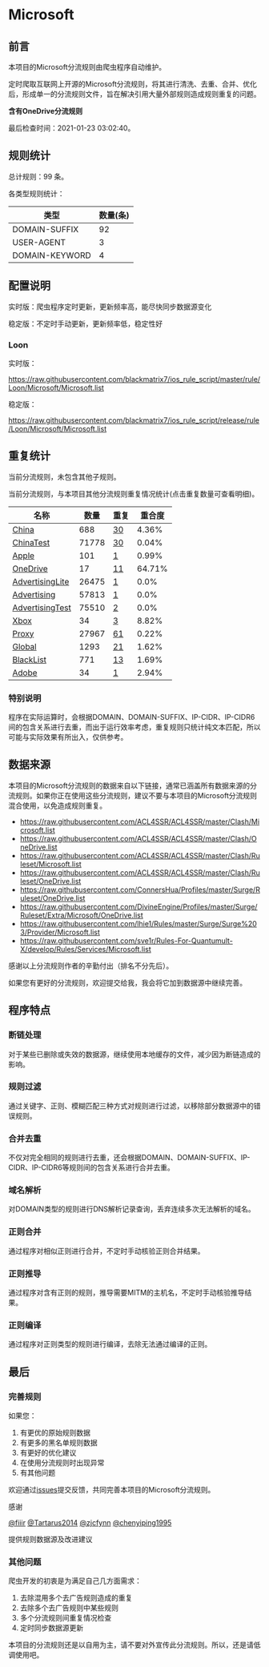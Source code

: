 # Microsoft

## 前言

本项目的Microsoft分流规则由爬虫程序自动维护。

定时爬取互联网上开源的Microsoft分流规则，将其进行清洗、去重、合并、优化后，形成单一的分流规则文件，旨在解决引用大量外部规则造成规则重复的问题。

**含有OneDrive分流规则**


最后检查时间：2021-01-23 03:02:40。

## 规则统计

总计规则：99 条。

各类型规则统计：

| 类型 | 数量(条) |
| ---- | ---- |
| DOMAIN-SUFFIX | 92 |
| USER-AGENT | 3 |
| DOMAIN-KEYWORD | 4 |
## 配置说明

实时版：爬虫程序定时更新，更新频率高，能尽快同步数据源变化

稳定版：不定时手动更新，更新频率低，稳定性好

### Loon 
实时版：

https://raw.githubusercontent.com/blackmatrix7/ios_rule_script/master/rule/Loon/Microsoft/Microsoft.list

稳定版：

https://raw.githubusercontent.com/blackmatrix7/ios_rule_script/release/rule/Loon/Microsoft/Microsoft.list

## 重复统计


当前分流规则，未包含其他子规则。


当前分流规则，与本项目其他分流规则重复情况统计(点击重复数量可查看明细)。



| 名称 | 数量 | 重复 | 重合度 |
| ---- | ---- | ---- | ------ |
|  [China](https://github.com/blackmatrix7/ios_rule_script/tree/master/rule/Loon/China)    | 688   | [30](https://raw.githubusercontent.com/blackmatrix7/ios_rule_script/master/rule/Loon/Microsoft/Microsoft_Repeat.list)   |   4.36% |
|  [ChinaTest](https://github.com/blackmatrix7/ios_rule_script/tree/master/rule/Loon/ChinaTest)    | 71778   | [30](https://raw.githubusercontent.com/blackmatrix7/ios_rule_script/master/rule/Loon/Microsoft/Microsoft_Repeat.list)   |   0.04% |
|  [Apple](https://github.com/blackmatrix7/ios_rule_script/tree/master/rule/Loon/Apple)    | 101   | [1](https://raw.githubusercontent.com/blackmatrix7/ios_rule_script/master/rule/Loon/Microsoft/Microsoft_Repeat.list)   |   0.99% |
|  [OneDrive](https://github.com/blackmatrix7/ios_rule_script/tree/master/rule/Loon/OneDrive)    | 17   | [11](https://raw.githubusercontent.com/blackmatrix7/ios_rule_script/master/rule/Loon/Microsoft/Microsoft_Repeat.list)   |   64.71% |
|  [AdvertisingLite](https://github.com/blackmatrix7/ios_rule_script/tree/master/rule/Loon/AdvertisingLite)    | 26475   | [1](https://raw.githubusercontent.com/blackmatrix7/ios_rule_script/master/rule/Loon/Microsoft/Microsoft_Repeat.list)   |   0.0% |
|  [Advertising](https://github.com/blackmatrix7/ios_rule_script/tree/master/rule/Loon/Advertising)    | 57813   | [1](https://raw.githubusercontent.com/blackmatrix7/ios_rule_script/master/rule/Loon/Microsoft/Microsoft_Repeat.list)   |   0.0% |
|  [AdvertisingTest](https://github.com/blackmatrix7/ios_rule_script/tree/master/rule/Loon/AdvertisingTest)    | 75510   | [2](https://raw.githubusercontent.com/blackmatrix7/ios_rule_script/master/rule/Loon/Microsoft/Microsoft_Repeat.list)   |   0.0% |
|  [Xbox](https://github.com/blackmatrix7/ios_rule_script/tree/master/rule/Loon/Xbox)    | 34   | [3](https://raw.githubusercontent.com/blackmatrix7/ios_rule_script/master/rule/Loon/Microsoft/Microsoft_Repeat.list)   |   8.82% |
|  [Proxy](https://github.com/blackmatrix7/ios_rule_script/tree/master/rule/Loon/Proxy)    | 27967   | [61](https://raw.githubusercontent.com/blackmatrix7/ios_rule_script/master/rule/Loon/Microsoft/Microsoft_Repeat.list)   |   0.22% |
|  [Global](https://github.com/blackmatrix7/ios_rule_script/tree/master/rule/Loon/Global)    | 1293   | [21](https://raw.githubusercontent.com/blackmatrix7/ios_rule_script/master/rule/Loon/Microsoft/Microsoft_Repeat.list)   |   1.62% |
|  [BlackList](https://github.com/blackmatrix7/ios_rule_script/tree/master/rule/Loon/BlackList)    | 771   | [13](https://raw.githubusercontent.com/blackmatrix7/ios_rule_script/master/rule/Loon/Microsoft/Microsoft_Repeat.list)   |   1.69% |
|  [Adobe](https://github.com/blackmatrix7/ios_rule_script/tree/master/rule/Loon/Adobe)    | 34   | [1](https://raw.githubusercontent.com/blackmatrix7/ios_rule_script/master/rule/Loon/Microsoft/Microsoft_Repeat.list)   |   2.94% |
### 特别说明
程序在实际运算时，会根据DOMAIN、DOMAIN-SUFFIX、IP-CIDR、IP-CIDR6间的包含关系进行去重，而出于运行效率考虑，重复规则只统计纯文本匹配，所以可能与实际效果有所出入，仅供参考。

## 数据来源

本项目的Microsoft分流规则的数据来自以下链接，通常已涵盖所有数据来源的分流规则。如果你正在使用这些分流规则，建议不要与本项目的Microsoft分流规则混合使用，以免造成规则重复。

- https://raw.githubusercontent.com/ACL4SSR/ACL4SSR/master/Clash/Microsoft.list
- https://raw.githubusercontent.com/ACL4SSR/ACL4SSR/master/Clash/OneDrive.list
- https://raw.githubusercontent.com/ACL4SSR/ACL4SSR/master/Clash/Ruleset/Microsoft.list
- https://raw.githubusercontent.com/ACL4SSR/ACL4SSR/master/Clash/Ruleset/OneDrive.list
- https://raw.githubusercontent.com/ConnersHua/Profiles/master/Surge/Ruleset/OneDrive.list
- https://raw.githubusercontent.com/DivineEngine/Profiles/master/Surge/Ruleset/Extra/Microsoft/OneDrive.list
- https://raw.githubusercontent.com/lhie1/Rules/master/Surge/Surge%203/Provider/Microsoft.list
- https://raw.githubusercontent.com/sve1r/Rules-For-Quantumult-X/develop/Rules/Services/Microsoft.list


感谢以上分流规则作者的辛勤付出（排名不分先后）。

如果您有更好的分流规则，欢迎提交给我，我会将它加到数据源中继续完善。

## 程序特点

### 断链处理

对于某些已删除或失效的数据源，继续使用本地缓存的文件，减少因为断链造成的影响。

### 规则过滤

通过关键字、正则、模糊匹配三种方式对规则进行过滤，以移除部分数据源中的错误规则。

### 合并去重

不仅对完全相同的规则进行去重，还会根据DOMAIN、DOMAIN-SUFFIX、IP-CIDR、IP-CIDR6等规则间的包含关系进行合并去重。

### 域名解析

对DOMAIN类型的规则进行DNS解析记录查询，丢弃连续多次无法解析的域名。

### 正则合并

通过程序对相似正则进行合并，不定时手动核验正则合并结果。

### 正则推导

通过程序对含有正则的规则，推导需要MITM的主机名，不定时手动核验推导结果。

### 正则编译

通过程序对正则类型的规则进行编译，去除无法通过编译的正则。

## 最后

### 完善规则

如果您：

1. 有更优的原始规则数据
2. 有更多的黑名单规则数据
3. 有更好的优化建议
4. 在使用分流规则时出现异常
5. 有其他问题

欢迎通过[issues](https://github.com/blackmatrix7/ios_rule_script/issues/new)提交反馈，共同完善本项目的Microsoft分流规则。

感谢

[@fiiir](https://github.com/fiiir) [@Tartarus2014](https://github.com/Tartarus2014) [@zjcfynn](https://github.com/zjcfynn) [@chenyiping1995](https://github.com/chenyiping1995) 

提供规则数据源及改进建议

### 其他问题

爬虫开发的初衷是为满足自己几方面需求：

1. 去除混用多个去广告规则造成的重复
2. 去除多个去广告规则中某些规则
3. 多个分流规则间重复情况检查
4. 定时同步数据源更新

本项目的分流规则还是以自用为主，请不要对外宣传此分流规则。所以，还是请低调使用吧。
